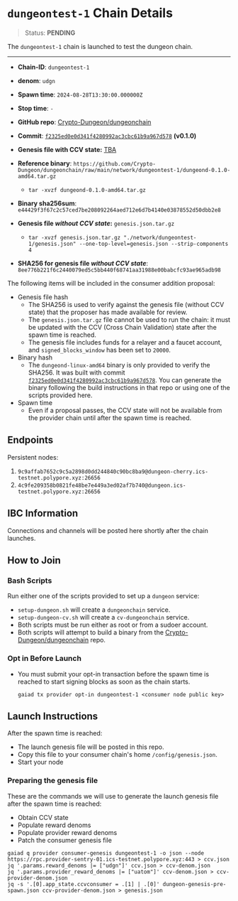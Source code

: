 
# `dungeontest-1` Chain Details

> Status: **PENDING**

The `dungeontest-1` chain is launched to test the dungeon chain.

---

<!--
  *Compress the dungeond file (due to size)*
  cp $(which dungeond) ./dungeond-linux-amd64
  shasum -a 256 dungeond-linux-amd64
  tar -czvf dungeond-linux-amd64.tar.gz dungeond-linux-amd64
  rm ./dungeond-linux-amd64

  *Get Genesis*
  cp ~/.dungeond/config/genesis.json genesis.json

  *Decompress Base Genesis*
  tar -xvzf dungeon-genesis.json.tar.gz "./network/dungeon-1/genesis.json" --one-top-level=genesis.json --strip-components 4


  *Get CCV Only from genesis*
  cat genesis.json | jq .app_state.ccvconsumer > dungeon-ccv.json

  *Genesis Without CCV Consumer*
  cp genesis.json tmp-without-ccv.json
  jq 'del(.app_state.ccvconsumer)' tmp-without-ccv.json > dungeon-genesis-without-ccv.json
  rm tmp-without-ccv.json genesis.json

  *Compress Dungeon Gneisis Without CCV*
  tar -czvf dungeon-genesis-without-ccv.json dungeon-genesis-without-ccv.json
-->


* **Chain-ID**: `dungeontest-1`
* **denom**: `udgn`
* **Spawn time**: `2024-08-28T13:30:00.000000Z`
* **Stop time**: `-`
* **GitHub repo**: [Crypto-Dungeon/dungeonchain](https://github.com/Crypto-Dungeon/dungeonchain)
* **Commit**: [`f2325ed0e0d341f4280992ac3cbc61b9a967d578`](https://github.com/Crypto-Dungeon/dungeonchain/commit/f2325ed0e0d341f4280992ac3cbc61b9a967d578) **(v0.1.0)**
* **Genesis file with CCV state:** [TBA](TBA)


* **Reference binary**: `https://github.com/Crypto-Dungeon/dungeonchain/raw/main/network/dungeontest-1/dungeond-0.1.0-amd64.tar.gz`
  * `tar -xvzf dungeond-0.1.0-amd64.tar.gz`
* **Binary sha256sum**: `e44429f3f67c2c57ced7be208092264aed712e6d7b4140e03878552d50dbb2e8`
* **Genesis file _without CCV state_:** `genesis.json.tar.gz`
  * `tar -xvzf genesis.json.tar.gz "./network/dungeontest-1/genesis.json" --one-top-level=genesis.json --strip-components 4`
* **SHA256 for genesis file _without CCV state_**: `8ee776b221f6c2440079ed5c5bb440f68741aa31988e00babcfc93ae965adb98`

The following items will be included in the consumer addition proposal:

* Genesis file hash
  * The SHA256 is used to verify against the genesis file (without CCV state) that the proposer has made available for review.
  * The `genesis.json.tar.gz` file cannot be used to run the chain: it must be updated with the CCV (Cross Chain Validation) state after the spawn time is reached.
  * The genesis file includes funds for a relayer and a faucet account, and `signed_blocks_window` has been set to `20000`.
* Binary hash
  * The `dungeond-linux-amd64` binary is only provided to verify the SHA256. It was built with commit [`f2325ed0e0d341f4280992ac3cbc61b9a967d578`](https://github.com/Crypto-Dungeon/dungeonchain/commit/f2325ed0e0d341f4280992ac3cbc61b9a967d578). You can generate the binary following the build instructions in that repo or using one of the scripts provided here.
* Spawn time
  * Even if a proposal passes, the CCV state will not be available from the provider chain until after the spawn time is reached.

## Endpoints

Persistent nodes:

<!-- TODO: Dungeon team needs to launch a node before as a peer -->
1. `9c9affab7652c9c5a2898d0dd244840c90bc8ba9@dungeon-cherry.ics-testnet.polypore.xyz:26656`
2. `4c9fe209358b0821fe48be7e449a3ed02af7b740@dungeon.ics-testnet.polypore.xyz:26656`

## IBC Information

Connections and channels will be posted here shortly after the chain launches.

## How to Join

### Bash Scripts

Run either one of the scripts provided to set up a `dungeon` service:
* `setup-dungeon.sh` will create a `dungeonchain` service.
* `setup-dungeon-cv.sh` will create a `cv-dungeonchain` service.
* Both scripts must be run either as root or from a sudoer account.
* Both scripts will attempt to build a binary from the [Crypto-Dungeon/dungeonchain](https://github.com/Crypto-Dungeon/dungeonchain) repo.

### Opt in Before Launch

* You must submit your opt-in transaction before the spawn time is reached to start signing blocks as soon as the chain starts.
  ```
  gaiad tx provider opt-in dungeontest-1 <consumer node public key>
  ```

## Launch Instructions

After the spawn time is reached:
  * The launch genesis file will be posted in this repo.
  * Copy this file to your consumer chain's home `/config/genesis.json`.
  * Start your node

### Preparing the genesis file

These are the commands we will use to generate the launch genesis file after the spawn time is reached:

* Obtain CCV state
* Populate reward denoms
* Populate provider reward denoms
* Patch the consumer genesis file

```
gaiad q provider consumer-genesis dungeontest-1 -o json --node https://rpc.provider-sentry-01.ics-testnet.polypore.xyz:443 > ccv.json
jq '.params.reward_denoms |= ["udgn"]' ccv.json > ccv-denom.json
jq '.params.provider_reward_denoms |= ["uatom"]' ccv-denom.json > ccv-provider-denom.json
jq -s '.[0].app_state.ccvconsumer = .[1] | .[0]' dungeon-genesis-pre-spawn.json ccv-provider-denom.json > genesis.json
```